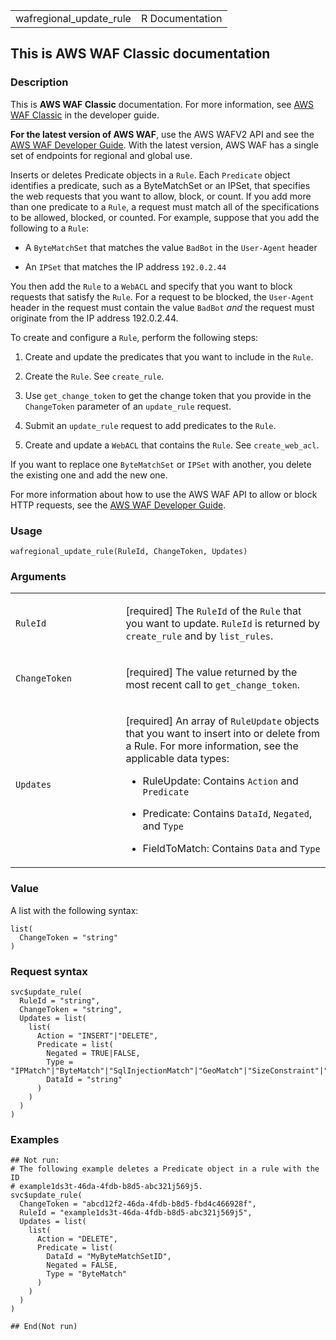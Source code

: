 <table style="width: 100%;">
<tbody>
<tr class="odd">
<td>wafregional_update_rule</td>
<td style="text-align: right;">R Documentation</td>
</tr>
</tbody>
</table>

## This is AWS WAF Classic documentation

### Description

This is **AWS WAF Classic** documentation. For more information, see
[AWS WAF
Classic](https://docs.aws.amazon.com/waf/latest/developerguide/classic-waf-chapter.html)
in the developer guide.

**For the latest version of AWS WAF**, use the AWS WAFV2 API and see the
[AWS WAF Developer
Guide](https://docs.aws.amazon.com/waf/latest/developerguide/waf-chapter.html).
With the latest version, AWS WAF has a single set of endpoints for
regional and global use.

Inserts or deletes Predicate objects in a `Rule`. Each `Predicate`
object identifies a predicate, such as a ByteMatchSet or an IPSet, that
specifies the web requests that you want to allow, block, or count. If
you add more than one predicate to a `Rule`, a request must match all of
the specifications to be allowed, blocked, or counted. For example,
suppose that you add the following to a `Rule`:

-   A `ByteMatchSet` that matches the value `BadBot` in the `User-Agent`
    header

-   An `IPSet` that matches the IP address `⁠192.0.2.44⁠`

You then add the `Rule` to a `WebACL` and specify that you want to block
requests that satisfy the `Rule`. For a request to be blocked, the
`User-Agent` header in the request must contain the value `BadBot` *and*
the request must originate from the IP address 192.0.2.44.

To create and configure a `Rule`, perform the following steps:

1.  Create and update the predicates that you want to include in the
    `Rule`.

2.  Create the `Rule`. See `create_rule`.

3.  Use `get_change_token` to get the change token that you provide in
    the `ChangeToken` parameter of an `update_rule` request.

4.  Submit an `update_rule` request to add predicates to the `Rule`.

5.  Create and update a `WebACL` that contains the `Rule`. See
    `create_web_acl`.

If you want to replace one `ByteMatchSet` or `IPSet` with another, you
delete the existing one and add the new one.

For more information about how to use the AWS WAF API to allow or block
HTTP requests, see the [AWS WAF Developer
Guide](https://docs.aws.amazon.com/waf/latest/developerguide/).

### Usage

    wafregional_update_rule(RuleId, ChangeToken, Updates)

### Arguments

<table>
<colgroup>
<col style="width: 35%" />
<col style="width: 65%" />
</colgroup>
<tbody>
<tr class="odd">
<td><code id="wafregional_update_rule_:_RuleId">RuleId</code></td>
<td><p>[required] The <code>RuleId</code> of the <code>Rule</code> that
you want to update. <code>RuleId</code> is returned by
<code>create_rule</code> and by <code>list_rules</code>.</p></td>
</tr>
<tr class="even">
<td><code
id="wafregional_update_rule_:_ChangeToken">ChangeToken</code></td>
<td><p>[required] The value returned by the most recent call to
<code>get_change_token</code>.</p></td>
</tr>
<tr class="odd">
<td><code id="wafregional_update_rule_:_Updates">Updates</code></td>
<td><p>[required] An array of <code>RuleUpdate</code> objects that you
want to insert into or delete from a Rule. For more information, see the
applicable data types:</p>
<ul>
<li><p>RuleUpdate: Contains <code>Action</code> and
<code>Predicate</code></p></li>
<li><p>Predicate: Contains <code>DataId</code>, <code>Negated</code>,
and <code>Type</code></p></li>
<li><p>FieldToMatch: Contains <code>Data</code> and
<code>Type</code></p></li>
</ul></td>
</tr>
</tbody>
</table>

### Value

A list with the following syntax:

    list(
      ChangeToken = "string"
    )

### Request syntax

    svc$update_rule(
      RuleId = "string",
      ChangeToken = "string",
      Updates = list(
        list(
          Action = "INSERT"|"DELETE",
          Predicate = list(
            Negated = TRUE|FALSE,
            Type = "IPMatch"|"ByteMatch"|"SqlInjectionMatch"|"GeoMatch"|"SizeConstraint"|"XssMatch"|"RegexMatch",
            DataId = "string"
          )
        )
      )
    )

### Examples

    ## Not run: 
    # The following example deletes a Predicate object in a rule with the ID
    # example1ds3t-46da-4fdb-b8d5-abc321j569j5.
    svc$update_rule(
      ChangeToken = "abcd12f2-46da-4fdb-b8d5-fbd4c466928f",
      RuleId = "example1ds3t-46da-4fdb-b8d5-abc321j569j5",
      Updates = list(
        list(
          Action = "DELETE",
          Predicate = list(
            DataId = "MyByteMatchSetID",
            Negated = FALSE,
            Type = "ByteMatch"
          )
        )
      )
    )

    ## End(Not run)
